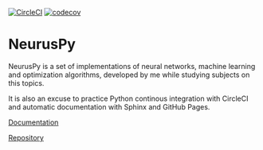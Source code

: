 [![CircleCI](https://dl.circleci.com/status-badge/img/gh/mati1297/neuruspy/tree/main.svg?style=shield)](https://dl.circleci.com/status-badge/redirect/gh/mati1297/neuruspy/tree/main)
[![codecov](https://codecov.io/gh/mati1297/neuruspy/branch/main/graph/badge.svg?token=B1AEXLHUSL)](https://codecov.io/gh/mati1297/neuruspy)

# NeurusPy

NeurusPy is a set of implementations of neural networks, machine learning and optimization algorithms, developed by me while studying subjects on this topics.

It is also an excuse to practice Python continous integration with CircleCI and automatic documentation with Sphinx and GitHub Pages.

<a href="https://mati1297.github.io/neuruspy" target="_blank">Documentation</a>

<a href="https://github.com/mati1297/neuruspy" target="_blank">Repository</a>

